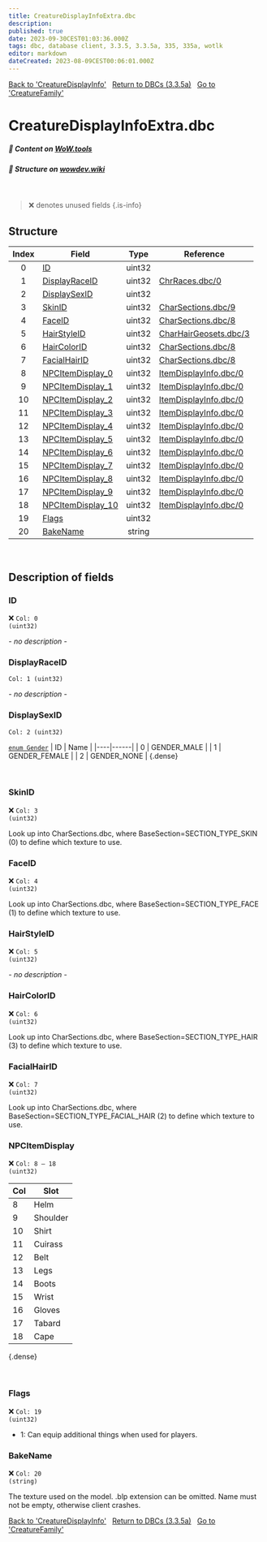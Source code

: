 ```yaml
---
title: CreatureDisplayInfoExtra.dbc
description:
published: true
date: 2023-09-30CEST01:03:36.000Z
tags: dbc, database client, 3.3.5, 3.3.5a, 335, 335a, wotlk
editor: markdown
dateCreated: 2023-08-09CEST00:06:01.000Z
---
```

<a href="https://trinitycore.info/files/DBC/335/creaturedisplayinfo" class="mt-5 v-btn v-btn--depressed v-btn--flat v-btn--outlined theme--light v-size--default darkblue--text text--lighten-3"><span class="v-btn__content"><i aria-hidden="true" class="v-icon notranslate v-icon--left mdi mdi-arrow-left theme--light"></i><span>Back to 'CreatureDisplayInfo'</span></span></a>&nbsp;&nbsp;&nbsp;<a href="https://trinitycore.info/files/DBC/335/DBC" class="mt-5 v-btn v-btn--depressed v-btn--flat v-btn--outlined theme--light v-size--default darkblue--text text--lighten-3"><span class="v-btn__content"><i aria-hidden="true" class="v-icon notranslate v-icon--left mdi mdi-home-outline theme--light"></i><span>Return to DBCs (3.3.5a)</span></span></a>&nbsp;&nbsp;&nbsp;<a href="https://trinitycore.info/files/DBC/335/creaturefamily" class="mt-5 v-btn v-btn--depressed v-btn--flat v-btn--outlined theme--light v-size--default darkblue--text text--lighten-3"><span class="v-btn__content"><span>Go to 'CreatureFamily'</span><i aria-hidden="true" class="v-icon notranslate v-icon--right mdi mdi-arrow-right theme--light"></i></span></a>

# CreatureDisplayInfoExtra.dbc
##### :open_book: Content on [WoW.tools](https://wow.tools/dbc/?dbc=creaturedisplayinfoextra&build=3.3.5.12340)
##### :pencil: Structure on [wowdev.wiki](https://wowdev.wiki/DB/CreatureDisplayInfoExtra)
&nbsp;

> :x: denotes unused fields
{.is-info}


## Structure

| Index | Field | Type | Reference |
| :---: | --- | :---: | --- |
| 0 | [ID](#id) | uint32 |  |
| 1 | [DisplayRaceID](#displayraceid) | uint32 | [ChrRaces.dbc/0](/files/DBC/335/chrraces#id) |
| 2 | [DisplaySexID](#displaysexid) | uint32 |  |
| 3 | [SkinID](#skinid) | uint32 | [CharSections.dbc/9](/files/DBC/335/charsections#colorindex) |
| 4 | [FaceID](#faceid) | uint32 | [CharSections.dbc/8](/files/DBC/335/charsections#variationindex) |
| 5 | [HairStyleID](#hairstyleid) | uint32 | [CharHairGeosets.dbc/3](/files/DBC/335/charhairgeosets#hairtype) |
| 6 | [HairColorID](#haircolorid) | uint32 | [CharSections.dbc/8](/files/DBC/335/charsections#variationindex) |
| 7 | [FacialHairID](#facialhairid) | uint32 | [CharSections.dbc/8](/files/DBC/335/charsections#variationindex) |
| 8 | [NPCItemDisplay_0](#npcitemdisplay) | uint32 | [ItemDisplayInfo.dbc/0](/files/DBC/335/itemdisplayinfo#id) |
| 9 | [NPCItemDisplay_1](#npcitemdisplay) | uint32 | [ItemDisplayInfo.dbc/0](/files/DBC/335/itemdisplayinfo#id) |
| 10 | [NPCItemDisplay_2](#npcitemdisplay) | uint32 | [ItemDisplayInfo.dbc/0](/files/DBC/335/itemdisplayinfo#id) |
| 11 | [NPCItemDisplay_3](#npcitemdisplay) | uint32 | [ItemDisplayInfo.dbc/0](/files/DBC/335/itemdisplayinfo#id) |
| 12 | [NPCItemDisplay_4](#npcitemdisplay) | uint32 | [ItemDisplayInfo.dbc/0](/files/DBC/335/itemdisplayinfo#id) |
| 13 | [NPCItemDisplay_5](#npcitemdisplay) | uint32 | [ItemDisplayInfo.dbc/0](/files/DBC/335/itemdisplayinfo#id) |
| 14 | [NPCItemDisplay_6](#npcitemdisplay) | uint32 | [ItemDisplayInfo.dbc/0](/files/DBC/335/itemdisplayinfo#id) |
| 15 | [NPCItemDisplay_7](#npcitemdisplay) | uint32 | [ItemDisplayInfo.dbc/0](/files/DBC/335/itemdisplayinfo#id) |
| 16 | [NPCItemDisplay_8](#npcitemdisplay) | uint32 | [ItemDisplayInfo.dbc/0](/files/DBC/335/itemdisplayinfo#id) |
| 17 | [NPCItemDisplay_9](#npcitemdisplay) | uint32 | [ItemDisplayInfo.dbc/0](/files/DBC/335/itemdisplayinfo#id) |
| 18 | [NPCItemDisplay_10](#npcitemdisplay) | uint32 | [ItemDisplayInfo.dbc/0](/files/DBC/335/itemdisplayinfo#id) |
| 19 | [Flags](#flags) | uint32 |  |
| 20 | [BakeName](#bakename) | string |  |
&nbsp;
## Description of fields

### ID
:x: <code>Col: 0 (uint32)</code>

*- no description -*
&nbsp;

### DisplayRaceID
<code>Col: 1 (uint32)</code>

*- no description -*
&nbsp;

### DisplaySexID
<code>Col: 2 (uint32)</code>

[`enum Gender`](https://github.com/TrinityCore/TrinityCore/blob/3.3.5/src/server/shared/SharedDefines.h#L75-L80)
| ID | Name |
|----|------|
| 0 | GENDER_MALE |
| 1 | GENDER_FEMALE |
| 2 | GENDER_NONE |
{.dense}

&nbsp;

### SkinID
:x: <code>Col: 3 (uint32)</code>

Look up into CharSections.dbc, where BaseSection=SECTION_TYPE_SKIN (0) to define which texture to use.
&nbsp;

### FaceID
:x: <code>Col: 4 (uint32)</code>

Look up into CharSections.dbc, where BaseSection=SECTION_TYPE_FACE (1) to define which texture to use.
&nbsp;

### HairStyleID
:x: <code>Col: 5 (uint32)</code>

*- no description -*
&nbsp;

### HairColorID
:x: <code>Col: 6 (uint32)</code>

Look up into CharSections.dbc, where BaseSection=SECTION_TYPE_HAIR (3) to define which texture to use.
&nbsp;

### FacialHairID
:x: <code>Col: 7 (uint32)</code>

Look up into CharSections.dbc, where BaseSection=SECTION_TYPE_FACIAL_HAIR (2) to define which texture to use.
&nbsp;

### NPCItemDisplay
:x: <code>Col: 8 &ndash; 18 (uint32)</code>

| Col | Slot |
|-----|------|
| 8 | Helm |
| 9 | Shoulder |
| 10 | Shirt |
| 11 | Cuirass |
| 12 | Belt |
| 13 | Legs |
| 14 | Boots |
| 15 | Wrist |
| 16 | Gloves |
| 17 | Tabard |
| 18 | Cape |
{.dense}

&nbsp;

### Flags
:x: <code>Col: 19 (uint32)</code>

* 1: Can equip additional things when used for players.
&nbsp;

### BakeName
:x: <code>Col: 20 (string)</code>

The texture used on the model. .blp extension can be omitted. Name must not be empty, otherwise client crashes.
&nbsp;

<a href="https://trinitycore.info/files/DBC/335/creaturedisplayinfo" class="mt-5 v-btn v-btn--depressed v-btn--flat v-btn--outlined theme--light v-size--default darkblue--text text--lighten-3"><span class="v-btn__content"><i aria-hidden="true" class="v-icon notranslate v-icon--left mdi mdi-arrow-left theme--light"></i><span>Back to 'CreatureDisplayInfo'</span></span></a>&nbsp;&nbsp;&nbsp;<a href="https://trinitycore.info/files/DBC/335/DBC" class="mt-5 v-btn v-btn--depressed v-btn--flat v-btn--outlined theme--light v-size--default darkblue--text text--lighten-3"><span class="v-btn__content"><i aria-hidden="true" class="v-icon notranslate v-icon--left mdi mdi-home-outline theme--light"></i><span>Return to DBCs (3.3.5a)</span></span></a>&nbsp;&nbsp;&nbsp;<a href="https://trinitycore.info/files/DBC/335/creaturefamily" class="mt-5 v-btn v-btn--depressed v-btn--flat v-btn--outlined theme--light v-size--default darkblue--text text--lighten-3"><span class="v-btn__content"><span>Go to 'CreatureFamily'</span><i aria-hidden="true" class="v-icon notranslate v-icon--right mdi mdi-arrow-right theme--light"></i></span></a>
